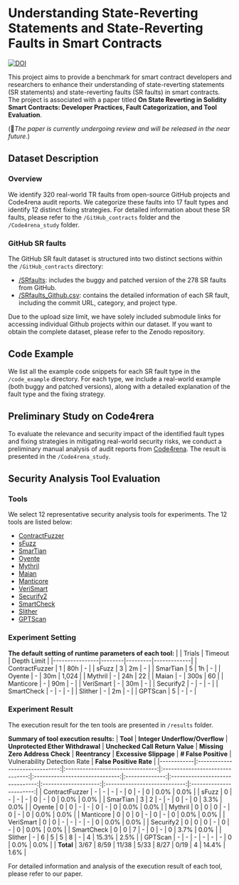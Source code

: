 # Understanding State-Reverting Statements and State-Reverting Faults in Smart Contracts
[![DOI](https://zenodo.org/badge/DOI/10.5281/zenodo.11889080.svg)](https://doi.org/10.5281/zenodo.11889080)

This project aims to provide a benchmark for smart contract developers and researchers to enhance their understanding of  state-reverting statements (SR statements) and state-reverting faults (SR faults) in smart contracts.
The project is associated with a paper titled <b>On State Reverting in Solidity Smart Contracts: Developer Practices, Fault Categorization, and Tool Evaluation</b>.

(🌟<i>The paper is currently undergoing review and will be released in the near future</i>.)


## Dataset Description 
### Overview
We identify 320 real-world TR faults from open-source GitHub projects and Code4rena audit reports. We categorize these faults into 17 fault types and identify 12 distinct fixing strategies.
For detailed information about these SR faults, please refer to the `/GitHub_contracts` folder and the `/Code4rena_study` folder.

### GitHub SR faults
The GitHub SR fault dataset is structured into two distinct sections within the `/GitHub_contracts` directory:
+ [/SRfaults](/contracts/machine_auditable_faults): includes the buggy and patched version of the 278 SR faults from GitHub.
+ [/SRfaults_Github.csv](/contracts/machine_auditable_faults.csv): contains the detailed information of each SR fault, including the commit URL, category, and project type.

Due to the upload size limit, we have solely included submodule links for accessing individual Github projects within our dataset. If you want to obtain the complete dataset, please refer to the Zenodo repository.

## Code Example
We list all the example code snippets for each SR fault type in the `/code_example` directory. 
For each type, we include a real-world example (both buggy and patched versions), along with a detailed explanation of the fault type and the fixing strategy.

## Preliminary Study on Code4rera
To evaluate the relevance and security impact of the identified fault types and fixing strategies in mitigating real-world security risks, we conduct a preliminary manual analysis of audit reports from [Code4rena](https://code4rena.com).
The result is presented in the `/Code4rena_study`.


## Security Analysis Tool Evaluation
### Tools
We select 12 representative security analysis tools for experiments. The 12 tools are listed below:
* [ContractFuzzer](https://github.com/duytai/sFuzz](https://github.com/gongbell/ContractFuzzer))
* [sFuzz](https://github.com/duytai/sFuzz)
* [SmarTian](https://github.com/SoftSec-KAIST/Smartian)
* [Oyente](https://github.com/enzymefinance/oyente)
* [Mythril](https://github.com/ConsenSys/mythril)
* [Maian](https://github.com/ivicanikolicsg/MAIAN) 
* [Manticore](https://github.com/trailofbits/manticore)
* [VeriSmart](https://github.com/kupl/VeriSmart-public)
* [Securify2](https://github.com/eth-sri/securify2)
* [SmartCheck](https://github.com/smartdec/smartcheck)
* [Slither](https://github.com/crytic/slither)
* [GPTScan](https://github.com/GPTScan/GPTScan)

### Experiment Setting
 
**The default setting of runtime parameters of each tool:**
|                | Trials | Timeout | Depth Limit |
|----------------|--------|---------|-------------|
| ContractFuzzer | 1      | 80h     | -           |
| sFuzz          | 3      | 2m      | -           |
| SmarTian       | 5      | 1h      | -           |
| Oyente         | -      | 30m     | 1,024       |
| Mythril        | -      | 24h     | 22          |
| Maian          | -      | 300s    | 60          |
| Manticore      | -      | 90m     | -           |
| VeriSmart      | -      | 30m     | -           |
| Securify2      | -      | -       | -           |
| SmartCheck     | -      | -       | -           |
| Slither        | -      | 2m      | -           |
| GPTScan        | 5      | -       | -           |


### Experiment Result
The execution result for the ten tools are presented in `/results` folder.

**Summary of tool execution results:**
 | **Tool**   | **Integer Underflow/Overflow** | **Unprotected Ether Withdrawal** | **Unchecked Call Return Value** | **Missing Zero Address Check** | **Reentrancy** | **Excessive Slippage** | **# False Positive** | Vulnerability Detection Rate | **False Positive Rate** |
|------------|:------------------------------:|:--------------------------------:|:-------------------------------:|:------------------------------:|:--------------:|:-------------------------------:|:--------------------:|:----------------------------:|:-----------------------:|
| ContractFuzzer    |                -               |                 -                |                -                |                -               |        0       |                -                |           0          |             0.0%             |           0.0%          |
| sFuzz      |                0               |                 -                |                -                |                -               |        0       |                -                |           0          |             0.0%             |           0.0%          |
| SmarTian   |                3               |                 2                |                -                |                -               |        0       |                -                |           0          |             3.3%             |           0.0%          |
| Oyente     |                0               |                 0                |                -                |                -               |        0       |                -                |           0          |             0.0%             |           0.0%          |
| Mythril    |                0               |                 0                |                0                |                -               |        0       |                -                |           0          |             0.0%             |           0.0%          |
| Manticore  |                0               |                 0                |                0                |                -               |        0       |                -                |           0          |             0.0%             |           0.0%          |
| VeriSmart  |                0               |                 0                |                -                |                -               |        -       |                -                |           0          |             0.0%             |           0.0%          |
| Securify2  |                0               |                 0                |                0                |                -               |        0       |                -                |           0          |             0.0%             |           0.0%          |
| SmartCheck |                0               |                 0                |                7                |                -               |        0       |                -                |           0          |             3.7%             |           0.0%          |
| Slither    |                -               |                 6                |                5                |                5               |        8       |                -                |           4          |             15.3%            |           2.5%          |
| GPTScan   |                -               |                 -                |                -                |                -               |        -       |                -                |           0          |             0.0%             |           0.0%          |
| **Total**  |              3/67              |               8/59               |              11/38              |              5/33              |      8/27      |               0/19               |           4          |             14.4%            |           1.6%          |


For detailed information and analysis of the execution result of each tool, please refer to our paper. 
